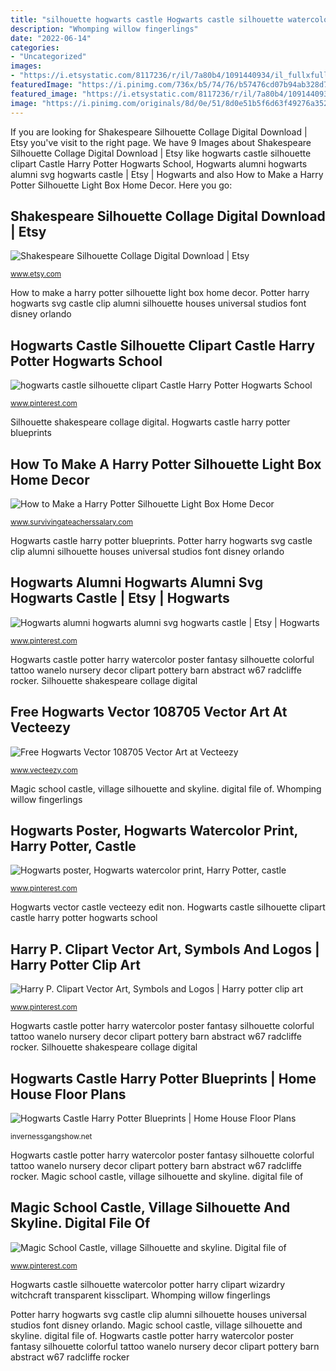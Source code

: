 ```yaml
---
title: "silhouette hogwarts castle Hogwarts castle silhouette watercolor potter harry clipart wizardry witchcraft transparent kissclipart"
description: "Whomping willow fingerlings"
date: "2022-06-14"
categories:
- "Uncategorized"
images:
- "https://i.etsystatic.com/8117236/r/il/7a80b4/1091440934/il_fullxfull.1091440934_6zsn.jpg"
featuredImage: "https://i.pinimg.com/736x/b5/74/76/b57476cd07b94ab328d78c4c6a9044a6.jpg"
featured_image: "https://i.etsystatic.com/8117236/r/il/7a80b4/1091440934/il_fullxfull.1091440934_6zsn.jpg"
image: "https://i.pinimg.com/originals/8d/0e/51/8d0e51b5f6d63f49276a3528cfd06a7e.jpg"
---
```


If you are looking for Shakespeare Silhouette Collage Digital Download | Etsy you've visit to the right page. We have 9 Images about Shakespeare Silhouette Collage Digital Download | Etsy like hogwarts castle silhouette clipart Castle Harry Potter Hogwarts School, Hogwarts alumni hogwarts alumni svg hogwarts castle | Etsy | Hogwarts and also How to Make a Harry Potter Silhouette Light Box Home Decor. Here you go:

## Shakespeare Silhouette Collage Digital Download | Etsy

![Shakespeare Silhouette Collage Digital Download | Etsy](https://i.etsystatic.com/8117236/r/il/7a80b4/1091440934/il_fullxfull.1091440934_6zsn.jpg "Harry p. clipart vector art, symbols and logos")

<small>www.etsy.com</small>

How to make a harry potter silhouette light box home decor. Potter harry hogwarts svg castle clip alumni silhouette houses universal studios font disney orlando

## Hogwarts Castle Silhouette Clipart Castle Harry Potter Hogwarts School

![hogwarts castle silhouette clipart Castle Harry Potter Hogwarts School](https://i.pinimg.com/originals/f1/49/d9/f149d9c3e646b39822611ec454e40193.jpg "Magic school castle, village silhouette and skyline. digital file of")

<small>www.pinterest.com</small>

Silhouette shakespeare collage digital. Hogwarts castle harry potter blueprints

## How To Make A Harry Potter Silhouette Light Box Home Decor

![How to Make a Harry Potter Silhouette Light Box Home Decor](https://www.survivingateacherssalary.com/wp-content/uploads/2016/09/DSC_0050-678x1024.jpg "Harry p. clipart vector art, symbols and logos")

<small>www.survivingateacherssalary.com</small>

Hogwarts castle harry potter blueprints. Potter harry hogwarts svg castle clip alumni silhouette houses universal studios font disney orlando

## Hogwarts Alumni Hogwarts Alumni Svg Hogwarts Castle | Etsy | Hogwarts

![Hogwarts alumni hogwarts alumni svg hogwarts castle | Etsy | Hogwarts](https://i.pinimg.com/736x/b5/74/76/b57476cd07b94ab328d78c4c6a9044a6.jpg "Magic school castle, village silhouette and skyline. digital file of")

<small>www.pinterest.com</small>

Hogwarts castle potter harry watercolor poster fantasy silhouette colorful tattoo wanelo nursery decor clipart pottery barn abstract w67 radcliffe rocker. Silhouette shakespeare collage digital

## Free Hogwarts Vector 108705 Vector Art At Vecteezy

![Free Hogwarts Vector 108705 Vector Art at Vecteezy](https://static.vecteezy.com/system/resources/previews/000/108/705/non_2x/free-hogwarts-vector.png "Hogwarts castle harry potter blueprints")

<small>www.vecteezy.com</small>

Magic school castle, village silhouette and skyline. digital file of. Whomping willow fingerlings

## Hogwarts Poster, Hogwarts Watercolor Print, Harry Potter, Castle

![Hogwarts poster, Hogwarts watercolor print, Harry Potter, castle](https://i.pinimg.com/736x/6a/2f/cd/6a2fcdcf71dbdcd2755e72fa41072968--hogwarts-tattoo-fantasy-castle.jpg?b=t "Silhouette shakespeare collage digital")

<small>www.pinterest.com</small>

Hogwarts vector castle vecteezy edit non. Hogwarts castle silhouette clipart castle harry potter hogwarts school

## Harry P. Clipart Vector Art, Symbols And Logos | Harry Potter Clip Art

![Harry P. Clipart Vector Art, Symbols and Logos | Harry potter clip art](https://i.pinimg.com/736x/a7/b5/02/a7b50244f5a8315aa29d9d121188626a.jpg "Hogwarts castle silhouette clipart castle harry potter hogwarts school")

<small>www.pinterest.com</small>

Hogwarts castle potter harry watercolor poster fantasy silhouette colorful tattoo wanelo nursery decor clipart pottery barn abstract w67 radcliffe rocker. Silhouette shakespeare collage digital

## Hogwarts Castle Harry Potter Blueprints | Home House Floor Plans

![Hogwarts Castle Harry Potter Blueprints | Home House Floor Plans](https://i.pinimg.com/originals/8d/0e/51/8d0e51b5f6d63f49276a3528cfd06a7e.jpg "Hogwarts castle silhouette clipart castle harry potter hogwarts school")

<small>invernessgangshow.net</small>

Hogwarts castle potter harry watercolor poster fantasy silhouette colorful tattoo wanelo nursery decor clipart pottery barn abstract w67 radcliffe rocker. Magic school castle, village silhouette and skyline. digital file of

## Magic School Castle, Village Silhouette And Skyline. Digital File Of

![Magic School Castle, village Silhouette and skyline. Digital file of](https://i.pinimg.com/736x/42/c6/09/42c609a38c5f7f9447e008e84ed86731.jpg "Potter harry hogwarts svg castle clip alumni silhouette houses universal studios font disney orlando")

<small>www.pinterest.com</small>

Hogwarts castle silhouette watercolor potter harry clipart wizardry witchcraft transparent kissclipart. Whomping willow fingerlings

Potter harry hogwarts svg castle clip alumni silhouette houses universal studios font disney orlando. Magic school castle, village silhouette and skyline. digital file of. Hogwarts castle potter harry watercolor poster fantasy silhouette colorful tattoo wanelo nursery decor clipart pottery barn abstract w67 radcliffe rocker
